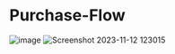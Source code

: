 # Purchase-Flow

![image](https://github.com/kunal7216/Purchase-Flow/assets/112888767/caa41b60-21b3-4b5d-85a8-dbee6b3427e4)
![Screenshot 2023-11-12 123015](https://github.com/kunal7216/Purchase-Flow/assets/112888767/5ad701ac-6b68-4898-bba0-52afc4ff9a40)
